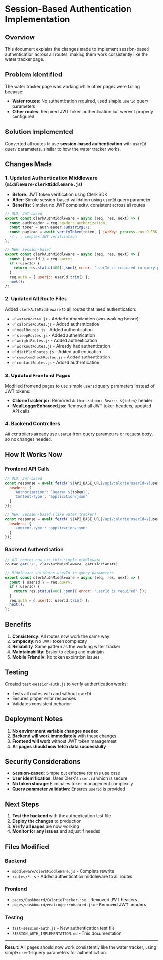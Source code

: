 # Session-Based Authentication Implementation

## Overview
This document explains the changes made to implement session-based authentication across all routes, making them work consistently like the water tracker page.

## Problem Identified
The water tracker page was working while other pages were failing because:
- **Water routes**: No authentication required, used simple `userId` query parameters
- **Other routes**: Required JWT token authentication but weren't properly configured

## Solution Implemented
Converted all routes to use **session-based authentication** with `userId` query parameters, similar to how the water tracker works.

## Changes Made

### 1. Updated Authentication Middleware (`middleware/clerkMiddleWare.js`)
- **Before**: JWT token verification using Clerk SDK
- **After**: Simple session-based validation using `userId` query parameter
- **Benefits**: Simpler, no JWT complexity, consistent across all routes

```javascript
// OLD: JWT-based
export const clerkAuthMiddleware = async (req, res, next) => {
  const authHeader = req.headers.authorization;
  const token = authHeader.substring(7);
  const payload = await verifyToken(token, { jwtKey: process.env.CLERK_SECRET_KEY });
  // ... complex JWT verification
};

// NEW: Session-based
export const clerkAuthMiddleware = async (req, res, next) => {
  const { userId } = req.query;
  if (!userId) {
    return res.status(400).json({ error: "userId is required in query parameters" });
  }
  req.auth = { userId: userId.trim() };
  next();
};
```

### 2. Updated All Route Files
Added `clerkAuthMiddleware` to all routes that need authentication:

- ✅ `waterRoutes.js` - Added authentication (was working before)
- ✅ `calorieRoutes.js` - Added authentication
- ✅ `mealRoutes.js` - Added authentication  
- ✅ `sleepRoutes.js` - Added authentication
- ✅ `weightRoutes.js` - Added authentication
- ✅ `workoutRoutes.js` - Already had authentication
- ✅ `dietPlanRoutes.js` - Added authentication
- ✅ `symptomCheckRoutes.js` - Added authentication
- ✅ `contactRoutes.js` - Added authentication

### 3. Updated Frontend Pages
Modified frontend pages to use simple `userId` query parameters instead of JWT tokens:

- **CalorieTracker.jsx**: Removed `Authorization: Bearer ${token}` header
- **MealLoggerEnhanced.jsx**: Removed all JWT token headers, updated API calls

### 4. Backend Controllers
All controllers already use `userId` from query parameters or request body, so no changes needed.

## How It Works Now

### Frontend API Calls
```javascript
// OLD: JWT-based
const response = await fetch(`${API_BASE_URL}/api/calorie?userId=${user.id}&period=${timePeriod}`, {
  headers: {
    'Authorization': `Bearer ${token}`,
    'Content-Type': 'application/json'
  }
});

// NEW: Session-based (like water tracker)
const response = await fetch(`${API_BASE_URL}/api/calorie?userId=${user.id}&period=${timePeriod}`, {
  headers: {
    'Content-Type': 'application/json'
  }
});
```

### Backend Authentication
```javascript
// All routes now use this simple middleware
router.get('/', clerkAuthMiddleware, getCalorieData);

// Middleware validates userId in query parameters
export const clerkAuthMiddleware = async (req, res, next) => {
  const { userId } = req.query;
  if (!userId) {
    return res.status(400).json({ error: "userId is required" });
  }
  req.auth = { userId: userId.trim() };
  next();
};
```

## Benefits

1. **Consistency**: All routes now work the same way
2. **Simplicity**: No JWT token complexity
3. **Reliability**: Same pattern as the working water tracker
4. **Maintainability**: Easier to debug and maintain
5. **Mobile Friendly**: No token expiration issues

## Testing

Created `test-session-auth.js` to verify authentication works:
- Tests all routes with and without `userId`
- Ensures proper error responses
- Validates consistent behavior

## Deployment Notes

1. **No environment variable changes needed**
2. **Backend will work immediately** with these changes
3. **Frontend will work** without JWT token management
4. **All pages should now fetch data successfully**

## Security Considerations

- **Session-based**: Simple but effective for this use case
- **User identification**: Uses Clerk's `user.id` which is secure
- **No token storage**: Eliminates token management complexity
- **Query parameter validation**: Ensures `userId` is provided

## Next Steps

1. **Test the backend** with the authentication test file
2. **Deploy the changes** to production
3. **Verify all pages** are now working
4. **Monitor for any issues** and adjust if needed

## Files Modified

### Backend
- `middleware/clerkMiddleWare.js` - Complete rewrite
- `routes/*.js` - Added authentication middleware to all routes

### Frontend  
- `pages/Dashboard/CalorieTracker.jsx` - Removed JWT headers
- `pages/Dashboard/MealLoggerEnhanced.jsx` - Removed JWT headers

### Testing
- `test-session-auth.js` - New authentication test file
- `SESSION_AUTH_IMPLEMENTATION.md` - This documentation

---

**Result**: All pages should now work consistently like the water tracker, using simple `userId` query parameters for authentication.

